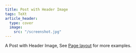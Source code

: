 ```yaml
---
title: Post with Header Image
tags: TeXt
article_header:
  type: cover
  image:
    src: "/screenshot.jpg"
---
```


A Post with Header Image, See [Page layout](https://tianqi.name/jekyll-TeXt-theme/samples.html#page-layout) for more examples.

<!--more-->
